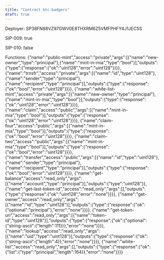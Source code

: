 ```yaml
---
title: "Contract btc-badgers"
draft: true
---
```

Deployer: SP38FN88VZ97GWV0E8THXRM6Z5VMFPHFY4J1JEC5S

SIP-009: true

SIP-010: false

Functions:
{"name":"public-mint","access":"private","args":[{"name":"new-owner","type":"principal"},{"name":"mint-in-mia","type":"bool"}],"outputs":{"type":{"response":{"ok":"uint128","error":"uint128"}}}}, {"name":"trnsfr","access":"private","args":[{"name":"id","type":"uint128"},{"name":"sender","type":"principal"},{"name":"recipient","type":"principal"}],"outputs":{"type":{"response":{"ok":"bool","error":"uint128"}}}}, {"name":"white-list-mint","access":"private","args":[{"name":"new-owner","type":"principal"},{"name":"mint-in-mia","type":"bool"}],"outputs":{"type":{"response":{"ok":"uint128","error":"uint128"}}}}, {"name":"claim","access":"public","args":[{"name":"mint-in-mia","type":"bool"}],"outputs":{"type":{"response":{"ok":"uint128","error":"uint128"}}}}, {"name":"claim-four","access":"public","args":[{"name":"mint-in-mia","type":"bool"}],"outputs":{"type":{"response":{"ok":"bool","error":"uint128"}}}}, {"name":"claim-two","access":"public","args":[{"name":"mint-in-mia","type":"bool"}],"outputs":{"type":{"response":{"ok":"bool","error":"uint128"}}}}, {"name":"transfer","access":"public","args":[{"name":"id","type":"uint128"},{"name":"sender","type":"principal"},{"name":"recipient","type":"principal"}],"outputs":{"type":{"response":{"ok":"bool","error":"uint128"}}}}, {"name":"get-balance","access":"read_only","args":[{"name":"account","type":"principal"}],"outputs":{"type":"uint128"}}, {"name":"get-last-token-id","access":"read_only","args":[],"outputs":{"type":{"response":{"ok":"uint128","error":"none"}}}}, {"name":"get-owner","access":"read_only","args":[{"name":"id","type":"uint128"}],"outputs":{"type":{"response":{"ok":{"optional":"principal"},"error":"none"}}}}, {"name":"get-token-uri","access":"read_only","args":[{"name":"token-id","type":"uint128"}],"outputs":{"type":{"response":{"ok":{"optional":{"string-ascii":{"length":111}}},"error":"none"}}}}, {"name":"lookup","access":"read_only","args":[{"name":"uid","type":"uint128"}],"outputs":{"type":{"response":{"ok":{"string-ascii":{"length":4}},"error":"none"}}}}, {"name":"white-list","access":"read_only","args":[],"outputs":{"type":{"response":{"ok":{"list":{"type":"principal","length":164}},"error":"none"}}}}
